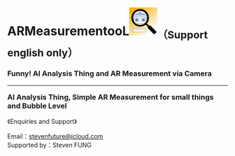 <h1>ARMeasurementooL<img src="ARML64.png"><sub>（Support english only）</sub></h1>
<h3>
  Funny! AI Analysis Thing and AR Measurement via Camera
  <hr>
  AI Analysis Thing, Simple AR Measurement for small things and Bubble Level
</h3>
<p>《Enquiries and Support》</p>
Email：<a href="mailto:stevenfuture@icloud.com">stevenfuture@icloud.com</a>
<br>
Supported by：Steven FUNG
